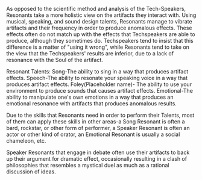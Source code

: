As opposed to the scientific method and analysis of the Tech-Speakers, Resonants take a more holistic view on the artifacts they interact with. Using musical, speaking, and sound design talents, Resonants manage to vibrate artifacts and their frequency in order to produce anomalous effects. These effects often do not match up with the effects that Techspeakers are able to produce, although they sometimes do. Techspeakers tend to insist that this difference is a matter of "using it wrong", while Resonants tend to take on the view that the Techspeakers' results are inferior, due to a lack of resonance with the Soul of the artifact.


Resonant Talents:
Song-The ability to sing in a way that produces artifact effects. 
Speech-The ability to resonate your speaking voice in a way that produces artifact effects. Foley(Placeholder name)- The ability to use your environment to produce sounds that causes artifact effects. 
Emotional-The ability to manipulate one's own emotions in a way that produces an emotional resonance with artifacts that produces anomalous results. 
<MORE LATER>

 Due to the skills that Resonants need in order to perform their Talents, most of them can apply these skills in other areas-a Song Resonant is often a bard, rockstar, or other form of performer, a Speaker Resonant is often an actor or other kind of orator, an Emotional Resonant is usually a social chameleon, etc.
    
Speaker Resonants that engage in debate often use their artifacts to back up their argument for dramatic effect, occasionally resulting in a clash of philosophies that resembles a mystical duel as much as a rational discussion of ideas.
